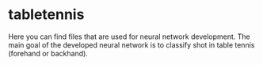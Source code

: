 # tabletennis

Here you can find files that are used for neural network development. The main goal of the developed neural network is to classify shot in table tennis (forehand or backhand). 
